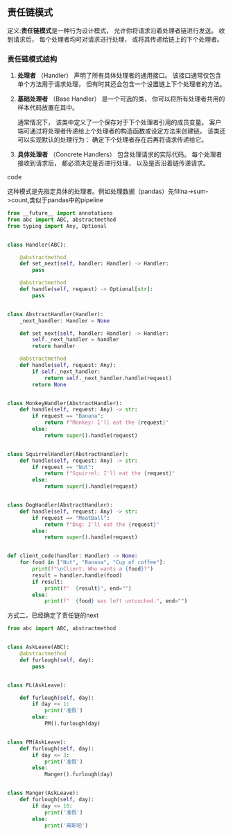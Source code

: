 ## 责任链模式

定义:**责任链模式**是一种行为设计模式， 允许你将请求沿着处理者链进行发送。 收到请求后， 每个处理者均可对请求进行处理， 或将其传递给链上的下个处理者。

### 责任链模式结构

1. **处理者** （Handler） 声明了所有具体处理者的通用接口。 该接口通常仅包含单个方法用于请求处理， 但有时其还会包含一个设置链上下个处理者的方法。

2. **基础处理者** （Base Handler） 是一个可选的类， 你可以将所有处理者共用的样本代码放置在其中。

   通常情况下， 该类中定义了一个保存对于下个处理者引用的成员变量。 客户端可通过将处理者传递给上个处理者的构造函数或设定方法来创建链。 该类还可以实现默认的处理行为： 确定下个处理者存在后再将请求传递给它。

3. **具体处理者** （Concrete Handlers） 包含处理请求的实际代码。 每个处理者接收到请求后， 都必须决定是否进行处理， 以及是否沿着链传递请求。



code

这种模式是先指定具体的处理者。例如处理数据（pandas）先fillna->sum->count,类似于pandas中的pipeline

```python
from __future__ import annotations
from abc import ABC, abstractmethod
from typing import Any, Optional


class Handler(ABC):

    @abstractmethod
    def set_next(self, handler: Handler) -> Handler:
        pass

    @abstractmethod
    def handle(self, request) -> Optional[str]:
        pass


class AbstractHandler(Handler):
    _next_handler: Handler = None

    def set_next(self, handler: Handler) -> Handler:
        self._next_handler = handler
        return handler

    @abstractmethod
    def handle(self, request: Any):
        if self._next_handler:
            return self._next_handler.handle(request)
        return None


class MonkeyHandler(AbstractHandler):
    def handle(self, request: Any) -> str:
        if request == "Banana":
            return f"Monkey: I'll eat the {request}"
        else:
            return super().handle(request)


class SquirrelHandler(AbstractHandler):
    def handle(self, request: Any) -> str:
        if request == "Nut":
            return f"Squirrel: I'll eat the {request}"
        else:
            return super().handle(request)


class DogHandler(AbstractHandler):
    def handle(self, request: Any) -> str:
        if request == "MeatBall":
            return f"Dog: I'll eat the {request}"
        else:
            return super().handle(request)


def client_code(handler: Handler) -> None:
    for food in ["Nut", "Banana", "Cup of coffee"]:
        print(f"\nClient: Who wants a {food}?")
        result = handler.handle(food)
        if result:
            print(f"  {result}", end="")
        else:
            print(f"  {food} was left untouched.", end="")
```

方式二，已经确定了责任链的next

```python
from abc import ABC, abstractmethod


class AskLeave(ABC):
    @abstractmethod
    def furlough(self, day):
        pass


class PL(AskLeave):

    def furlough(self, day):
        if day <= 1:
            print('准假')
        else:
            PM().furlough(day)


class PM(AskLeave):
    def furlough(self, day):
        if day <= 3:
            print('准假')
        else:
            Manger().furlough(day)


class Manger(AskLeave):
    def furlough(self, day):
        if day <= 10:
            print('准假')
        else:
            print('离职吧')
```

